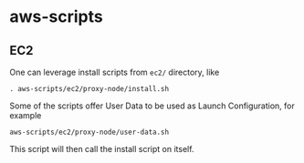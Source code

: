 # aws-scripts

## EC2

One can leverage install scripts from `ec2/` directory, like

```
. aws-scripts/ec2/proxy-node/install.sh
```

Some of the scripts offer User Data to be used as Launch Configuration, for example
```
aws-scripts/ec2/proxy-node/user-data.sh
```
This script will then call the install script on itself.
